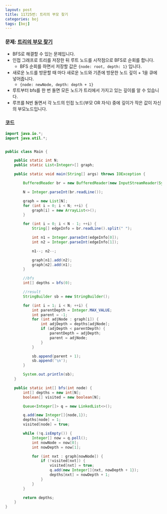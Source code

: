 ```yaml
---
layout: post
title: 11725번: 트리의 부모 찾기
categories: boj
tags: [boj]
---
```


### 문제: [트리의 부모 찾기](https://www.acmicpc.net/problem/11725)

- BFS로 해결할 수 있는 문제입니다.
- 인접 그래프로 트리를 저장한 뒤 루트 노드를 시작점으로 BFS로 순회를 합니다.
  - BFS 순회를 하면서 저장할 값은 `{node: root, depth: 1}` 입니다.
- 새로운 노드를 방문할 때 마다 새로운 노드와 기존에 방문한 노드 깊이 + 1을 큐에 넣어줍니다.
  - `{node: newNode, depth: depth + 1}`
- 루트부터 bfs를 한 번 돌면 모든 노드가 트리에서 가지고 있는 깊이를 알 수 있습니다.
- 루프를 N번 돌면서 각 노드의 인접 노드(부모 OR 자식) 중에 깊이가 작은 값이 자신의 부모노드입니다.

### 코드

```java
import java.io.*;
import java.util.*;


public class Main {

    public static int N;
    public static List<Integer>[] graph;

    public static void main(String[] args) throws IOException {

        BufferedReader br = new BufferedReader(new InputStreamReader(System.in));

        N = Integer.parseInt(br.readLine());

        graph = new List[N];
        for (int i = 0; i < N; ++i) {
            graph[i] = new ArrayList<>();
        }

        for (int i = 0; i < N - 1; ++i) {
            String[] edgeInfo = br.readLine().split(" ");

            int n1 = Integer.parseInt(edgeInfo[0]);
            int n2 = Integer.parseInt(edgeInfo[1]);

            n1--; n2--;

            graph[n1].add(n2);
            graph[n2].add(n1);
        }

        //bfs
        int[] depths = bfs(0);

        //result
        StringBuilder sb = new StringBuilder();

        for (int i = 1; i < N; ++i) {
            int parentDepth = Integer.MAX_VALUE;
            int parent = -1;
            for (int adjNode : graph[i]) {
                int adjDepth = depths[adjNode];
                if (adjDepth < parentDepth) {
                    parentDepth = adjDepth;
                    parent = adjNode;
                }
            }

            sb.append(parent + 1);
            sb.append('\n');
        }

        System.out.println(sb);
    }

    public static int[] bfs(int node) {
        int[] depths = new int[N];
        boolean[] visited = new boolean[N];

        Queue<Integer[]> q = new LinkedList<>();

        q.add(new Integer[]{node,1});
        depths[node] = 1;
        visited[node] = true;

        while (!q.isEmpty()) {
            Integer[] now = q.poll();
            int nowNode = now[0];
            int nowDepth = now[1];

            for (int nxt : graph[nowNode]) {
                if (!visited[nxt]) {
                    visited[nxt] = true;
                    q.add(new Integer[]{nxt, nowDepth + 1});
                    depths[nxt] = nowDepth + 1;
                }
            }
        }

        return depths;
    }
}
```
